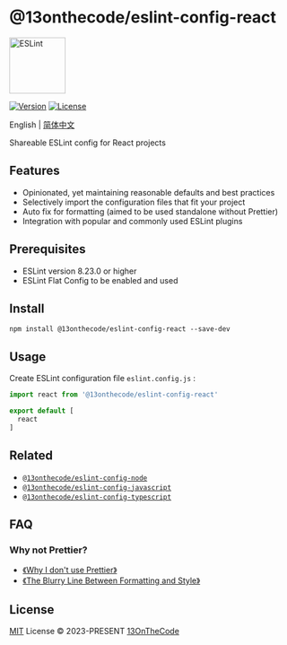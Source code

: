 # @13onthecode/eslint-config-react

<img src="https://github-production-user-asset-6210df.s3.amazonaws.com/137921275/258572401-482172f4-a813-41ae-9e42-d17176ae2893.svg" width="100" height="100" alt="ESLint" />

[![Version](https://img.shields.io/npm/v/@13onthecode/eslint-config-react?color=4b32c3&label=)](https://www.npmjs.com/package/@13onthecode/eslint-config-react)
[![License](https://img.shields.io/npm/l/@13onthecode/eslint-config-react?color=4b32c3&label=)](LICENSE.md)

English | [简体中文](README.CN.md)

Shareable ESLint config for React projects

## Features

- Opinionated, yet maintaining reasonable defaults and best practices
- Selectively import the configuration files that fit your project
- Auto fix for formatting (aimed to be used standalone without Prettier)
- Integration with popular and commonly used ESLint plugins

## Prerequisites

- ESLint version 8.23.0 or higher
- ESLint Flat Config to be enabled and used

## Install

```shell
npm install @13onthecode/eslint-config-react --save-dev
```

## Usage

Create ESLint configuration file `eslint.config.js` :

```javascript
import react from '@13onthecode/eslint-config-react'

export default [
  react
]
```

## Related

- [`@13onthecode/eslint-config-node`](https://github.com/13OnTheCode/eslint-config/tree/main/packages/node)
- [`@13onthecode/eslint-config-javascript`](https://github.com/13OnTheCode/eslint-config/tree/main/packages/javascript)
- [`@13onthecode/eslint-config-typescript`](https://github.com/13OnTheCode/eslint-config/tree/main/packages/typescript)

## FAQ

### Why not Prettier?
- [《Why I don't use Prettier》](https://antfu.me/posts/why-not-prettier)
- [《The Blurry Line Between Formatting and Style》](https://blog.joshuakgoldberg.com/the-blurry-line-between-formatting-and-style/)

## License

[MIT](LICENSE.md) License &copy; 2023-PRESENT [13OnTheCode](https://github.com/13OnTheCode)
